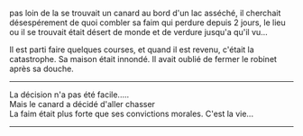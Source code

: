 
pas loin de la se trouvait un canard au bord d'un lac asséché, il cherchait désespérement de quoi combler sa faim qui perdure depuis 2 jours, le lieu ou il se trouvait était désert de monde et de verdure jusqu'a qu'il vu...


Il est parti faire quelques courses, et quand il est revenu, c'était la catastrophe. Sa maison était innondé. Il avait oublié de fermer le robinet après sa douche.
_____
La décision n'a pas été facile.....   
Mais le canard a décidé d'aller chasser   
La faim était plus forte que ses convictions morales. C'est la vie...   
____
